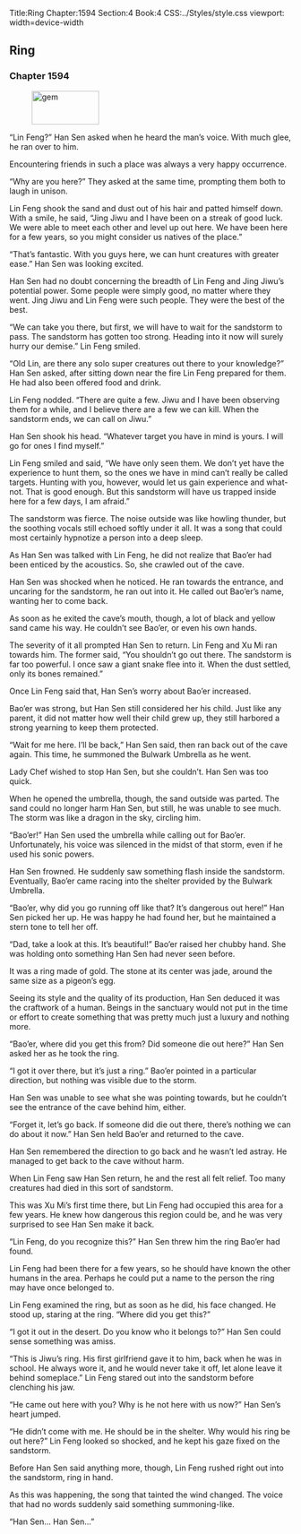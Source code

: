 Title:Ring 
Chapter:1594 
Section:4 
Book:4 
CSS:../Styles/style.css 
viewport: width=device-width
  
## Ring
### Chapter 1594
  
<figure>
	<img src="../Images/gem.gif" alt="gem" id="gem" width="120" height="60" />
</figure>
  

  
“Lin Feng?” Han Sen asked when he heard the man’s voice. With much glee, he ran over to him.

Encountering friends in such a place was always a very happy occurrence.

“Why are you here?” They asked at the same time, prompting them both to laugh in unison.

Lin Feng shook the sand and dust out of his hair and patted himself down. With a smile, he said, “Jing Jiwu and I have been on a streak of good luck. We were able to meet each other and level up out here. We have been here for a few years, so you might consider us natives of the place.”

“That’s fantastic. With you guys here, we can hunt creatures with greater ease.” Han Sen was looking excited.

Han Sen had no doubt concerning the breadth of Lin Feng and Jing Jiwu’s potential power. Some people were simply good, no matter where they went. Jing Jiwu and Lin Feng were such people. They were the best of the best.

“We can take you there, but first, we will have to wait for the sandstorm to pass. The sandstorm has gotten too strong. Heading into it now will surely hurry our demise.” Lin Feng smiled.

“Old Lin, are there any solo super creatures out there to your knowledge?” Han Sen asked, after sitting down near the fire Lin Feng prepared for them. He had also been offered food and drink.

Lin Feng nodded. “There are quite a few. Jiwu and I have been observing them for a while, and I believe there are a few we can kill. When the sandstorm ends, we can call on Jiwu.”

Han Sen shook his head. “Whatever target you have in mind is yours. I will go for ones I find myself.”

Lin Feng smiled and said, “We have only seen them. We don’t yet have the experience to hunt them, so the ones we have in mind can’t really be called targets. Hunting with you, however, would let us gain experience and what-not. That is good enough. But this sandstorm will have us trapped inside here for a few days, I am afraid.”

The sandstorm was fierce. The noise outside was like howling thunder, but the soothing vocals still echoed softly under it all. It was a song that could most certainly hypnotize a person into a deep sleep.

As Han Sen was talked with Lin Feng, he did not realize that Bao’er had been enticed by the acoustics. So, she crawled out of the cave.

Han Sen was shocked when he noticed. He ran towards the entrance, and uncaring for the sandstorm, he ran out into it. He called out Bao’er’s name, wanting her to come back.

As soon as he exited the cave’s mouth, though, a lot of black and yellow sand came his way. He couldn’t see Bao’er, or even his own hands.

The severity of it all prompted Han Sen to return. Lin Feng and Xu Mi ran towards him. The former said, “You shouldn’t go out there. The sandstorm is far too powerful. I once saw a giant snake flee into it. When the dust settled, only its bones remained.”

Once Lin Feng said that, Han Sen’s worry about Bao’er increased.

Bao’er was strong, but Han Sen still considered her his child. Just like any parent, it did not matter how well their child grew up, they still harbored a strong yearning to keep them protected.

“Wait for me here. I’ll be back,” Han Sen said, then ran back out of the cave again. This time, he summoned the Bulwark Umbrella as he went.

Lady Chef wished to stop Han Sen, but she couldn’t. Han Sen was too quick.

When he opened the umbrella, though, the sand outside was parted. The sand could no longer harm Han Sen, but still, he was unable to see much. The storm was like a dragon in the sky, circling him.

“Bao’er!” Han Sen used the umbrella while calling out for Bao’er. Unfortunately, his voice was silenced in the midst of that storm, even if he used his sonic powers.

Han Sen frowned. He suddenly saw something flash inside the sandstorm. Eventually, Bao’er came racing into the shelter provided by the Bulwark Umbrella.

“Bao’er, why did you go running off like that? It’s dangerous out here!” Han Sen picked her up. He was happy he had found her, but he maintained a stern tone to tell her off.

“Dad, take a look at this. It’s beautiful!” Bao’er raised her chubby hand. She was holding onto something Han Sen had never seen before.

It was a ring made of gold. The stone at its center was jade, around the same size as a pigeon’s egg.

Seeing its style and the quality of its production, Han Sen deduced it was the craftwork of a human. Beings in the sanctuary would not put in the time or effort to create something that was pretty much just a luxury and nothing more.

“Bao’er, where did you get this from? Did someone die out here?” Han Sen asked her as he took the ring.

“I got it over there, but it’s just a ring.” Bao’er pointed in a particular direction, but nothing was visible due to the storm.

Han Sen was unable to see what she was pointing towards, but he couldn’t see the entrance of the cave behind him, either.

“Forget it, let’s go back. If someone did die out there, there’s nothing we can do about it now.” Han Sen held Bao’er and returned to the cave.

Han Sen remembered the direction to go back and he wasn’t led astray. He managed to get back to the cave without harm.

When Lin Feng saw Han Sen return, he and the rest all felt relief. Too many creatures had died in this sort of sandstorm.

This was Xu Mi’s first time there, but Lin Feng had occupied this area for a few years. He knew how dangerous this region could be, and he was very surprised to see Han Sen make it back.

“Lin Feng, do you recognize this?” Han Sen threw him the ring Bao’er had found.

Lin Feng had been there for a few years, so he should have known the other humans in the area. Perhaps he could put a name to the person the ring may have once belonged to.

Lin Feng examined the ring, but as soon as he did, his face changed. He stood up, staring at the ring. “Where did you get this?”

“I got it out in the desert. Do you know who it belongs to?” Han Sen could sense something was amiss.

“This is Jiwu’s ring. His first girlfriend gave it to him, back when he was in school. He always wore it, and he would never take it off, let alone leave it behind someplace.” Lin Feng stared out into the sandstorm before clenching his jaw.

“He came out here with you? Why is he not here with us now?” Han Sen’s heart jumped.

“He didn’t come with me. He should be in the shelter. Why would his ring be out here?” Lin Feng looked so shocked, and he kept his gaze fixed on the sandstorm.

Before Han Sen said anything more, though, Lin Feng rushed right out into the sandstorm, ring in hand.

As this was happening, the song that tainted the wind changed. The voice that had no words suddenly said something summoning-like.

“Han Sen… Han Sen…”